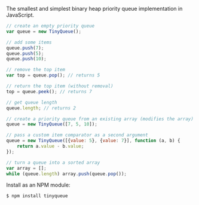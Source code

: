 The smallest and simplest binary heap priority queue implementation in JavaScript.

```js
// create an empty priority queue
var queue = new TinyQueue();

// add some items
queue.push(7);
queue.push(5);
queue.push(10);

// remove the top item
var top = queue.pop(); // returns 5

// return the top item (without removal)
top = queue.peek(); // returns 7

// get queue length
queue.length; // returns 2

// create a priority queue from an existing array (modifies the array)
queue = new TinyQueue([7, 5, 10]);

// pass a custom item comparator as a second argument
queue = new TinyQueue([{value: 5}, {value: 7}], function (a, b) {
	return a.value - b.value;
});

// turn a queue into a sorted array
var array = [];
while (queue.length) array.push(queue.pop());
```

Install as an NPM module:

```js
$ npm install tinyqueue
```
